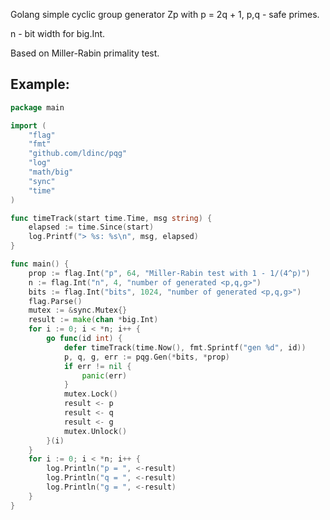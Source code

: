 Golang simple cyclic group generator Zp with p = 2q + 1, p,q - safe primes.

n - bit width for big.Int.

Based on Miller-Rabin primality test.

## Example:

```go
package main

import (
	"flag"
	"fmt"
	"github.com/ldinc/pqg"
	"log"
	"math/big"
	"sync"
	"time"
)

func timeTrack(start time.Time, msg string) {
	elapsed := time.Since(start)
	log.Printf("> %s: %s\n", msg, elapsed)
}

func main() {
	prop := flag.Int("p", 64, "Miller-Rabin test with 1 - 1/(4^p)")
	n := flag.Int("n", 4, "number of generated <p,q,g>")
	bits := flag.Int("bits", 1024, "number of generated <p,q,g>")
	flag.Parse()
	mutex := &sync.Mutex{}
	result := make(chan *big.Int)
	for i := 0; i < *n; i++ {
		go func(id int) {
			defer timeTrack(time.Now(), fmt.Sprintf("gen %d", id))
			p, q, g, err := pqg.Gen(*bits, *prop)
			if err != nil {
				panic(err)
			}
			mutex.Lock()
			result <- p
			result <- q
			result <- g
			mutex.Unlock()
		}(i)
	}
	for i := 0; i < *n; i++ {
		log.Println("p = ", <-result)
		log.Println("q = ", <-result)
		log.Println("g = ", <-result)
	}
}
```

